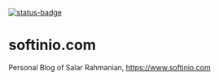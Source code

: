 [![status-badge](https://ci.softinio.com/api/badges/1/status.svg)](https://ci.softinio.com/repos/1)

# softinio.com
Personal Blog of Salar Rahmanian, https://www.softinio.com

